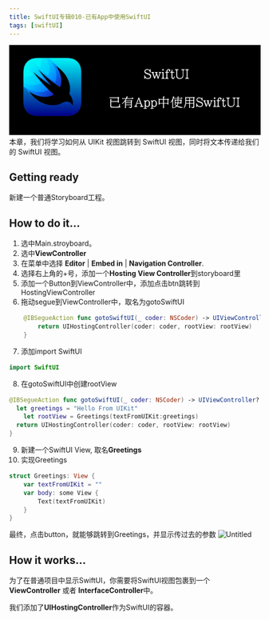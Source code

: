 ```yaml
---
title: SwiftUI专辑010-已有App中使用SwiftUI
tags: [swiftUI]
---
```

![headerimg](./Header.png)
本章，我们将学习如何从 UIKit 视图跳转到 SwiftUI 视图，同时将文本传递给我们的 SwiftUI 视图。
<!--truncate-->
## Getting ready

新建一个普通Storyboard工程。

## How to do it…

1. 选中Main.stroyboard。
2. 选中**ViewController**
3. 在菜单中选择 **Editor** | **Embed in** | **Navigation Controller**.
4. 选择右上角的+号，添加一个**Hosting View Controller**到storyboard里
5. 添加一个Button到ViewController中，添加点击btn跳转到HostingViewController
6. 拖动segue到ViewController中，取名为gotoSwiftUI
```swift
    @IBSegueAction func gotoSwiftUI(_ coder: NSCoder) -> UIViewController? {
        return UIHostingController(coder: coder, rootView: rootView)
    }

```

7. 添加import SwiftUI
```swift
import SwiftUI
```

8. 在gotoSwiftUI中创建rootView
```swift
@IBSegueAction func gotoSwiftUI(_ coder: NSCoder) -> UIViewController? {
  let greetings = "Hello From UIKit"
	let rootView = Greetings(textFromUIKit:greetings)
  return UIHostingController(coder: coder, rootView: rootView)
}
```

9. 新建一个SwiftUI View, 取名**Greetings**
10. 实现Greetings
```swift
struct Greetings: View {
    var textFromUIKit = ""
    var body: some View {
        Text(textFromUIKit)
    }
}
```

最终，点击button，就能够跳转到Greetings，并显示传过去的参数
![Untitled](https://tva1.sinaimg.cn/large/008i3skNgy1gxozv4r4xzg30940ixdgz.gif)


## How it works…

为了在普通项目中显示SwiftUI，你需要将SwiftUI视图包裹到一个**ViewController** 或者 **InterfaceController**中。

我们添加了**UIHostingController**作为SwiftUI的容器。
